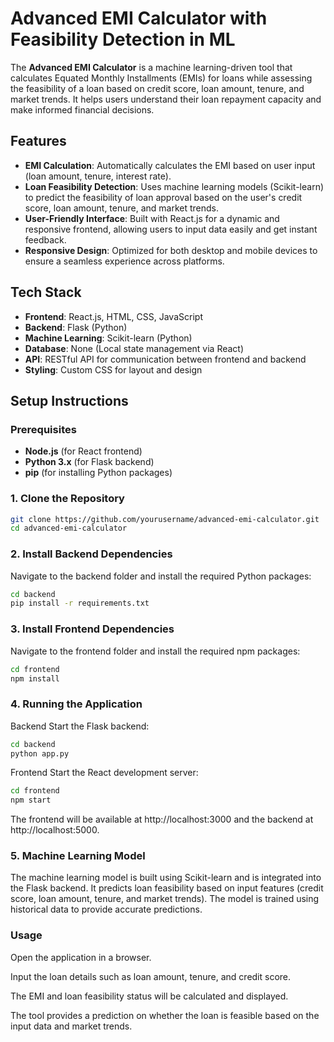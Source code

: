 # Advanced EMI Calculator with Feasibility Detection in ML

The **Advanced EMI Calculator** is a machine learning-driven tool that calculates Equated Monthly Installments (EMIs) for loans while assessing the feasibility of a loan based on credit score, loan amount, tenure, and market trends. It helps users understand their loan repayment capacity and make informed financial decisions.

## Features
- **EMI Calculation**: Automatically calculates the EMI based on user input (loan amount, tenure, interest rate).
- **Loan Feasibility Detection**: Uses machine learning models (Scikit-learn) to predict the feasibility of loan approval based on the user's credit score, loan amount, tenure, and market trends.
- **User-Friendly Interface**: Built with React.js for a dynamic and responsive frontend, allowing users to input data easily and get instant feedback.
- **Responsive Design**: Optimized for both desktop and mobile devices to ensure a seamless experience across platforms.

## Tech Stack
- **Frontend**: React.js, HTML, CSS, JavaScript
- **Backend**: Flask (Python)
- **Machine Learning**: Scikit-learn (Python)
- **Database**: None (Local state management via React)
- **API**: RESTful API for communication between frontend and backend
- **Styling**: Custom CSS for layout and design

## Setup Instructions

### Prerequisites
- **Node.js** (for React frontend)
- **Python 3.x** (for Flask backend)
- **pip** (for installing Python packages)

### 1. Clone the Repository
```bash
git clone https://github.com/yourusername/advanced-emi-calculator.git
cd advanced-emi-calculator
```
### 2. Install Backend Dependencies
Navigate to the backend folder and install the required Python packages:
```bash
cd backend
pip install -r requirements.txt
```
### 3. Install Frontend Dependencies
Navigate to the frontend folder and install the required npm packages:
```bash
cd frontend
npm install
```
### 4. Running the Application
Backend
Start the Flask backend:
```bash
cd backend
python app.py
```
Frontend
Start the React development server:
```bash
cd frontend
npm start
```
The frontend will be available at http://localhost:3000 and the backend at http://localhost:5000.

### 5. Machine Learning Model
The machine learning model is built using Scikit-learn and is integrated into the Flask backend. It predicts loan feasibility based on input features (credit score, loan amount, tenure, and market trends). The model is trained using historical data to provide accurate predictions.

### Usage
Open the application in a browser.

Input the loan details such as loan amount, tenure, and credit score.

The EMI and loan feasibility status will be calculated and displayed.

The tool provides a prediction on whether the loan is feasible based on the input data and market trends.
